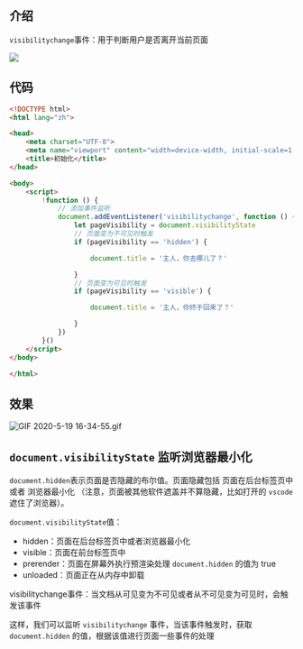 ## 介绍

`visibilitychange`事件：用于判断用户是否离开当前页面

![](https://cdn.jsdelivr.net/gh/misitebao/CDN@master/md/20200519162115.png)

## 代码

```html
<!DOCTYPE html>
<html lang="zh">

<head>
    <meta charset="UTF-8">
    <meta name="viewport" content="width=device-width, initial-scale=1.0">
    <title>初始化</title>
</head>

<body>
    <script>
        !function () {
            // 添加事件监听
            document.addEventListener('visibilitychange', function () {
                let pageVisibility = document.visibilityState
                // 页面变为不可见时触发 
                if (pageVisibility == 'hidden') {

                    document.title = '主人，你去哪儿了？'

                }
                // 页面变为可见时触发 
                if (pageVisibility == 'visible') {

                    document.title = '主人，你终于回来了？'

                }
            })
        }()
    </script>
</body>

</html>
```

## 效果

![GIF 2020-5-19 16-34-55.gif](https://cdn.jsdelivr.net/gh/misitebao/CDN@master/md/2020-5-1916-44-15.gif)

## `document.visibilityState` 监听浏览器最小化

`document.hidden`表示页面是否隐藏的布尔值。页面隐藏包括 页面在后台标签页中 或者 浏览器最小化 （注意，页面被其他软件遮盖并不算隐藏，比如打开的 `vscode` 遮住了浏览器）。

`document.visibilityState`值：

- hidden：页面在后台标签页中或者浏览器最小化
- visible：页面在前台标签页中
- prerender：页面在屏幕外执行预渲染处理 `document.hidden` 的值为 true
- unloaded：页面正在从内存中卸载

visibilitychange事件：当文档从可见变为不可见或者从不可见变为可见时，会触发该事件

这样，我们可以监听 `visibilitychange` 事件，当该事件触发时，获取 `document.hidden` 的值，根据该值进行页面一些事件的处理





